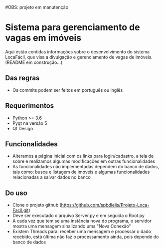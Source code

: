 #OBS: projeto em manutenção
# Sistema para gerenciamento de vagas em imóveis

Aqui estão contidas informações sobre o desenvolvimento do sistema LocaFácil, que visa a divulgação e gerenciamento de vagas de imóveis. (README em construção...)

## Das regras

- Os commits podem ser feitos em português ou inglês 

## Requerimentos

- Python >= 3.6
- Pyqt na versão 5
- Qt Design 

## Funcionalidades 

- Alteramos a página inicial com os links para login/cadastro, a tela de sobre e realizamos algumas modificações em outras funcionalidades
- As funcionalidades não implementadas dependem do banco de dados, tais como: busca e listagem de imóveis e algumas funcionalidades relacionadas a salvar dados no banco


## Do uso

- Clone o projeto github (https://github.com/spbdlelis/Projeto-Loca-Facil.git) 
- Deve ser executado o arquivo Server.py e em seguida o Root.py 
- A cada vez que tem se uma instância nova do programa, o servidor mostra uma mensagem sinalizando uma "Nova Conexão"
- Existem Threads para: receber uma mensagem e processar o dado recebido, está última não faz o processamento ainda, pois depende do banco de dados
